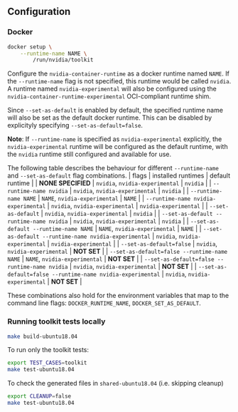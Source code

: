 ## Configuration

### Docker

```bash
docker setup \
    --runtime-name NAME \
        /run/nvidia/toolkit
```

Configure the `nvidia-container-runtime` as a docker runtime named `NAME`. If the `--runtime-name` flag is not specified, this runtime would be called `nvidia`. A runtime named `nvidia-experimental` will also be configured using the `nvidia-container-runtime-experimental` OCI-compliant runtime shim.

Since `--set-as-default` is enabled by default, the specified runtime name will also be set as the default docker runtime. This can be disabled by explicityly specifying `--set-as-default=false`.

**Note**: If `--runtime-name` is specified as `nvidia-experimental` explicitly, the `nvidia-experimental` runtime will be configured as the default runtime, with the `nvidia` runtime still configured and available for use.

The following table describes the behaviour for different `--runtime-name` and `--set-as-default` flag combinations.
| flags | installed runtimes | default runtime |
| **NONE SPECIFIED** | `nvidia`, `nvidia-experimental` | `nvidia` |
| `--runtime-name nvidia` | `nvidia`, `nvidia-experimental` | `nvidia` |
| `--runtime-name NAME` | `NAME`, `nvidia-experimental` | `NAME` |
| `--runtime-name nvidia-experimental` | `nvidia`, `nvidia-experimental` | `nvidia-experimental` |
| `--set-as-default` | `nvidia`, `nvidia-experimental` | `nvidia` |
| `--set-as-default --runtime-name nvidia` | `nvidia`, `nvidia-experimental` | `nvidia` |
| `--set-as-default --runtime-name NAME` | `NAME`, `nvidia-experimental` | `NAME` |
| `--set-as-default --runtime-name nvidia-experimental` | `nvidia`, `nvidia-experimental` | `nvidia-experimental` |
| `--set-as-default=false` | `nvidia`, `nvidia-experimental` | **NOT SET** |
| `--set-as-default=false --runtime-name NAME` | `NAME`, `nvidia-experimental` | **NOT SET** |
| `--set-as-default=false --runtime-name nvidia` | `nvidia`, `nvidia-experimental` | **NOT SET** |
| `--set-as-default=false --runtime-name nvidia-experimental` | `nvidia`, `nvidia-experimental` | **NOT SET** |

These combinations also hold for the environment variables that map to the command line flags: `DOCKER_RUNTIME_NAME`, `DOCKER_SET_AS_DEFAULT`.

### Running toolkit tests locally

```bash
make build-ubuntu18.04
````

To run only the toolkit tests:
```bash
export TEST_CASES=toolkit
make test-ubuntu18.04
```

To check the generated files in `shared-ubuntu18.04` (i.e. skipping cleanup)
```bash
export CLEANUP=false
make test-ubuntu18.04
```



